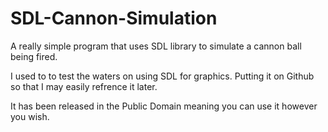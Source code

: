 # SDL-Cannon-Simulation
A really simple program that uses SDL library to simulate a cannon ball being fired.

I used to to test the waters on using SDL for graphics. Putting it on Github so that I may easily refrence it later.

It has been released in the Public Domain meaning you can use it however you wish.
